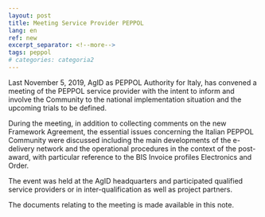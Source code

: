 ```yaml
---
layout: post
title: Meeting Service Provider PEPPOL
lang: en
ref: new
excerpt_separator: <!--more-->
tags: peppol
# categories: categoria2
---
```


Last November 5, 2019, AgID as PEPPOL Authority for Italy, has convened a meeting 
of the PEPPOL service provider with the intent to inform and involve the Community
to the national implementation situation and the upcoming trials to be defined.

During the meeting, in addition to collecting comments on the new Framework Agreement, 
the essential issues concerning the Italian PEPPOL Community were discussed including 
the main developments of the e-delivery network and the operational procedures in the
context of the post-award, with particular reference to the BIS Invoice profiles
Electronics and Order.

The event was held at the AgID headquarters and participated qualified service providers 
or in inter-qualification as well as project partners.

The documents relating to the meeting is made available in this note.
